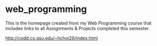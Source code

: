 # web_programming
This is the homepage created from my Web Programming course that includes links to all Assignments & Projects completed this semester.   

http://codd.cs.gsu.edu/~hchoi26/index.html
